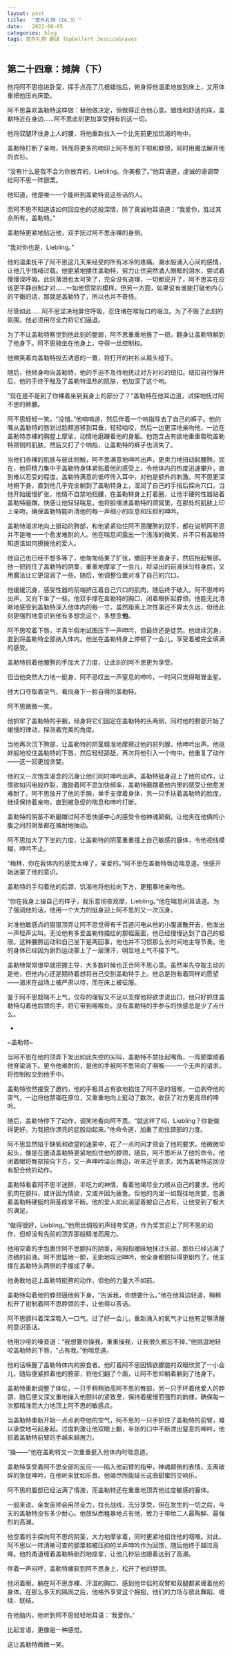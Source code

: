 ```yaml
---
layout: post
title:  "意外礼物（24.3）"
date:   2022-06-05
categories: blog
tags: 意外礼物 翻译 TopGellert JessicaGraves
---
```


## 第二十四章：摊牌（下）

他将阿不思抱进卧室，挥手点亮了几根蜡烛后，俯身将他温柔地放到床上，又用体重把他压向床垫。

阿不思喜欢盖勒特这样做：替他做决定，但做得正合他心意。蜡烛和舒适的床，盖勒特近在身边……阿不思此刻更加享受拥有的这一切。

他将双腿环住身上人的腰，将他重新拉入一个比先前更加饥渴的吻中。

盖勒特打断了亲吻，转而将更多的吻印上阿不思的下颚和脖颈，同时用魔法解开他的衣衫。

“没有什么是我不会为你放弃的，Liebling。你美极了。”他耳语道，虔诚的语调带给阿不思一阵颤栗。

他知道，他是唯一一个能听到盖勒特说这些话的人。

而阿不思不知道该如何回应他的这般深情，除了真诚地耳语道：“我爱你，胜过其余所有，盖勒特。”

盖勒特更紧地贴近他，双手抚过阿不思赤裸的身侧。

“我对你也是，Liebling。”

他的温柔抚平了阿不思这几天来经受的所有冰冷的疼痛。潮水般涌入心间的感情，让他几乎情绪过载。他更紧地搂住盖勒特，努力止住突然涌入眼眶的泪水，尝试着慢慢深呼吸。此刻落泪也太可笑了，完全没有道理，一切都说开了，阿不思实在应该更平静自制才对……一如他惯常的模样。但另一方面，如果说有谁能打破他内心的平衡的话，那就是盖勒特了，所以也并不奇怪。

尽管如此……阿不思坚决地屏住呼吸，忍住堵在喉咙口的啜泣。为了不毁了此刻的氛围，他必须用尽全力将它们逼退。

为了不让盖勒特察觉到他此刻的脆弱，阿不思重重地推了一把，翻身让盖勒特躺到了他身下。阿不思骑坐在他身上，夺得一丝控制权。

他微笑着向盖勒特投去诱惑的一瞥，将打开的衬衫从肩头褪下。

随后，他倾身吻向盖勒特，他的手迫不及待地抚过对方衬衫的纽扣。纽扣自行弹开后，他的手终于触及了盖勒特温热的肌肤，他加深了这个吻。

“现在是不是到了你裸着坐到我身上的部分了？”盖勒特在他耳边道，试探地抚过阿不思的裤腰。

阿不思轻轻一笑。“没错。”他喃喃道，然后伴着一个响指除去了自己的裤子。他的嘴从盖勒特的唇划过脸颊游移到耳垂，轻轻啮咬，然后一边更深地亲吻他，一边在盖勒特赤裸的胸膛上摩挲，动情地磨蹭着他的身躯。他饱含占有欲地重重吸吮盖勒特颈侧的肌肤，然后又打了个响指，让盖勒特的裤子也消失了。

当他们赤裸的肌肤与彼此相触，阿不思满意地呻吟出声，更卖力地扭动起腰胯。现在，他将精力集中于盖勒特身体紧贴着他的感受上，令他体内的热度迅速攀升，直到难以忍受的程度。盖勒特满意的低哼传入耳中，对他是额外的刺激。阿不思更深地俯下身，直到他几乎完全躺到了盖勒特身上，湿润了自己的手指后探向穴口。当他开始缓慢扩张，他情不自禁地扭腰，在盖勒特身上打着圈，让他半硬的性器贴着盖勒特磨蹭。快感让他轻轻喘息，他将脸埋进盖勒特的颈窝里，在那处的肌肤上印上亲吻，确保盖勒特能听清他的每一声细小的叹息和压抑的呻吟。

盖勒特渴求地向上挺动的胯部，和他紧紧掐住阿不思腰胯的双手，都在说明阿不思并不是唯一一个愈发难耐的人。他在喘息间露出一个浅浅的微笑，并不只有盖勒特知道该如何撩拨他的爱人。

他自己也已经不想多等了，他匆匆结束了扩张，撤回手坐直身子，然后抬起臀部。他一把抓住了盖勒特的阴茎，重重地摩挲了一会儿，将溢出的前液抹匀柱身后，又用魔法让它更湿润了一些。随后，他调整位置对准了自己的穴口。

他缓缓沉身，感受性器的前端挤压着自己穴口的肌肉，随后终于破入。阿不思呻吟出声，又向下坐了一些。他双手撑在盖勒特的胸口，闭着眼折起脖颈。他能无比清晰地感受到盖勒特深入他体内的每一寸。虽然距离上次性事还不算太久远，但他此刻更强烈地意识到他有多想念这个，多想念<b>他</b>。

阿不思咬着下唇，半真半假地试图压下一声呻吟，但最终还是徒劳。他继续沉身，直到将盖勒特全部纳入体内。他坐在盖勒特身上停顿了一会儿，享受着被完全填满的感受。

盖勒特抓着他腰胯的手加大了力度，让此刻的阿不思更为享受。

但当他突然大力地一挺身，阿不思叹出一声窒息的呻吟，一时间只觉得眼冒金星。

他大口夺取着空气，看向身下一脸自得的盖勒特。

阿不思微微一笑。

他抓牢了盖勒特的手腕，倾身将它们固定在盖勒特的头两侧，同时他的胯部开始了缓慢的律动，探测着完美的角度。

当他再次沉下胯部，让盖勒特的阴茎精准地摩擦过他的前列腺，他呻吟出声。他挑衅般地咬住盖勒特的下唇，然后轻轻舔舐，再次将他引入一个吻中。他重复了动作——这一回更加贪婪。

他的又一次饱含渴念的沉身让他们同时呻吟出声。盖勒特挺身迎上了他的动作，让情欲如闪电般炸裂，激励着阿不思加快频率，盖勒特磨蹭着他内里的感受让他愈发难耐了。阿不思放开了他的手腕，单手支撑着身体，另一只手扶着盖勒特的脸庞，继续保持着亲吻，直到被急促的喘息和呻吟打断。

盖勒特的阴茎不断磨蹭过阿不思快感中心的感受令他神魂颠倒，让他夹在他俩的小腹之间的阴茎都在难耐地抽动。

阿不思加大了下坐的力度，让盖勒特的阴茎重重撞上自己敏感的腺体，令他视线模糊，呻吟不止。

“梅林，你在我体内的感觉太棒了，亲爱的。”阿不思在盖勒特唇边喘息道。快感开始迷蒙了他的意识。

盖勒特的手勾着他的后颈，饥渴地将他拉向下方，更粗暴地亲吻他。

“你在我身上操自己的样子，我乐意彻夜观摩，Liebling。”他在喘息间耳语道。为了强调他的话，他用一个大力的挺身迎上阿不思的又一次沉身。

对准他敏感点的狠狠顶弄让阿不思觉得有千百道闪电从他的小腹波散开去，他发出一声轻声尖叫。无论他有多爱盖勒特描绘的那幅画面，他已经慢慢达到了自己的极限。这种腰胯运动和自己坐下是两回事，他也并不习惯那么长时间地主导节奏。他的身体已经因为剧烈运动蒙上了一层薄汗，明显地上气不接下气。

盖勒特常常很早就把握主导，大多数时候也正合阿不思心意。虽然率先夺取主动的是他，但他内心还是期待着想将自己交到盖勒特手上。他总是抱有着同样的愿望——渴求在战场上被严肃以待，而在床上被征服。

鉴于阿不思既喘不上气，仅存的理智又不足以支撑他将欲求说出口，他只好抓住盖勒特勾着他后颈的手，将它带到咽喉处。没有盖勒特的手参与的快感总是少了点什么。

*

 ~盖勒特~

当阿不思在他的顶弄下发出如此失控的尖叫，盖勒特不禁扯起嘴角，一阵颤栗顺着他脊梁淌下。更令他难耐的，是他的手被阿不思带向了咽喉——一个无声的请求，将控制权交到他手中。

盖勒特欣然接受了邀约，他的手极具占有欲地掐住了阿不思的咽喉，一边剥夺他的空气，一边将他禁锢在原位，又重重地向上挺动了数次，收获了对方更高昂的呻吟。

随后，盖勒特停下了动作，调笑地看向阿不思。“就这样了吗，Liebling？你能做得更好。为我把你漂亮的屁股动起来。”他命令道，加重了扼住颈部的力度。

阿不思显然陷于缺氧和欲望的迷蒙中，花了一点时间才领会了他的要求。他微微仰起头，像是在邀请盖勒特更紧地掐住他的脖颈，随后，阿不思听从了他的命令。他闭着眼将臀部按向下方，又一声呻吟溢出唇边，听来近乎哀求，因为盖勒特这回没有配合他的动作。

盖勒特看着阿不思半迷醉，半吃力的神情，看着他竭尽全力顺从自己的要求。他的肌肉在颤抖，或许因为情欲，又或许因为疲惫。但他的内里一如既往地贪婪，包裹着盖勒特硬挺的阴茎痉挛不断。他的爱人如此渴望着被自己占有，让他受到了极大的满足。

“做得很好，Liebling。”他用丝绸般的声线夸奖道，作为奖赏迎上了阿不思的动作，但却没有先前的顶弄那般精准而用力。

他用空着的手包裹住阿不思颤抖的阴茎，用拇指暧昧地抹过头部，那处已经沾满了浓稠的前液。阿不思猛地一颤，无助地叹出呻吟，他全身都颤抖得更剧烈了。他支撑在盖勒特头两侧的手握成了拳。

他勇敢地迎上盖勒特挺胯的动作，但他的力量大不如前。

盖勒特勾着他的脖颈逼他俯下身。“告诉我，你想要什么。”他在他耳边轻道，稍稍松开了钳制着阿不思脖颈的手，让他得以答话。

阿不思颤抖着深深吸入一口气。过了好一会儿，重新涌入的氧气才让他有足够清醒的意识答话。

他用沙哑的嗓音道：“我想要你操我，重重操我，让我很久都忘不掉，”他挑逗地轻咬盖勒特的下唇，“占有我。”他喘息道。

他的话唤醒了盖勒特体内的掠食者。他盯着阿不思因情欲朦胧的双眼欣赏了一小会儿，随后便紧抓着他的胯部，将他们翻了个面，让阿不思仰躺着躺到了他身下。

盖勒特重新调整了体位，一只手稍稍抬高阿不思的臀部，另一只手环着他爱人的脖颈，随后便又深又重地操入他颤抖的紧致里，保持着缓慢而强烈的韵律，确保每一次都精准而大力地顶上阿不思的敏感点。

当盖勒特重新开始一点点剥夺他的空气，阿不思的一只手抓住了盖勒特的前臂，难以承受地弓起身起。过度刺激让他双眼上翻，半张的口中不断泄出窒息的呻吟，他抓着盖勒特前臂的手越来越用力。

“操——”他在盖勒特又一次重重挺入他体内时喘息道。

盖勒特享受着阿不思全部的反应——陷入他前臂的指甲，神魂颠倒的表情，支离破碎的急促呻吟，在他听来犹如乐音。他竭尽所能延长这曲甜蜜的交响乐。

阿不思的腹部已经沾满了情液，而盖勒特还在重重地顶弄他过度敏感的腺体。

一般来说，金发巫师会用尽全力，拉长战线，充分享受，但在发生的一切之后，今天的盖勒特没有多少耐心。他放纵而粗暴地占有他，致力于带给二人最陶醉、最强烈的高潮。

他空着的手探向阿不思的阴茎，大力地摩挲着，同时更紧地掐住他的咽喉。对此，阿不思以一阵清晰可查的颤栗和被压抑的半声呻吟作为回馈，随后他终于越过高峰。他的甬道缠着盖勒特剧烈地痉挛，让他几秒后也跟着达到了高潮。

伴着一声闷哼，盖勒特瘫软到阿不思身上，松开了他的脖颈。

他闭着眼，躺在阿不思赤裸、汗湿的胸口，感到他伴侣的双臂和双腿都紧缠着他的身体。在那么多天的隔阂之后，他格外享受这个拥抱，他们的力场与彼此舞蹈、缠绕、联结。

在他脑内，他听到阿不思轻轻地耳语：‘我爱你。’

比起言语，更像是一种感觉。

这让盖勒特微微一笑。

